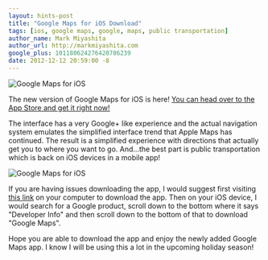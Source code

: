 ```yaml
---
layout: hints-post
title: "Google Maps for iOS Download"
tags: [ios, google maps, google, maps, public transportation]
author_name: Mark Miyashita
author_url: http://markmiyashita.com
google_plus: 101180624276428786239
date: 2012-12-12 20:59:00 -8
---
```


<img class="clear blog-image-full-border" src="{{site.url}}/images/google_maps_download.png" title="Google Maps for iOS">

The new version of Google Maps for iOS is here! <a href="https://itunes.apple.com/us/app/google-maps/id585027354?mt=8">You can head over to the App Store and get it right now!</a>

The interface has a very Google+ like experience and the actual navigation system emulates the simplified interface trend that Apple Maps has continued. The result is a simplified experience with directions that actually get you to where you want to go. And...the best part is public transportation which is back on iOS devices in a mobile app!

<img class="clear blog-image-border" src="{{site.url}}/images/ios_google_maps.png" title="Google Maps for iOS">

If you are having issues downloading the app, I would suggest first visiting <a href="https://itunes.apple.com/us/app/google-maps/id585027354?mt=8">this link</a> on your computer to download the app. Then on your iOS device, I would search for a Google product, scroll down to the bottom where it says "Developer Info" and then scroll down to the bottom of that to download "Google Maps".

Hope you are able to download the app and enjoy the newly added Google Maps app. I know I will be using this a lot in the upcoming holiday season!